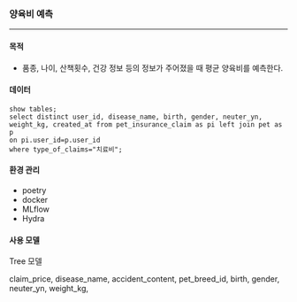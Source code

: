 ### 양육비 예측
-----


#### 목적
- 품종, 나이, 산책횟수, 건강 정보 등의 정보가 주어졌을 때 평균 양육비를 예측한다.

#### 데이터
```
show tables; 
select distinct user_id, disease_name, birth, gender, neuter_yn, weight_kg, created_at from pet_insurance_claim as pi left join pet as p
on pi.user_id=p.user_id
where type_of_claims="치료비";
```


#### 환경 관리
- poetry
- docker
- MLflow
- Hydra



#### 사용 모델
Tree 모델

claim_price, disease_name, accident_content, pet_breed_id, birth, gender, neuter_yn, weight_kg, 